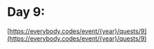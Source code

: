 # Day 9: 

[https://everybody.codes/event/{year}/quests/9](https://everybody.codes/event/{year}/quests/9)
